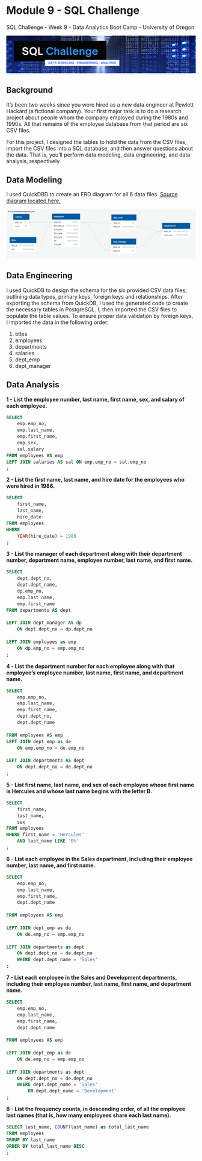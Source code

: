 # Module 9 - SQL Challenge

SQL Challenge - Week 9 - Data Analytics Boot Camp - University of Oregon

![Module 9 - SQL Challenge](images/header_graphic.png)


## Background
It’s been two weeks since you were hired as a new data engineer at Pewlett Hackard (a fictional company). Your first major task is to do a research project about people whom the company employed during the 1980s and 1990s. All that remains of the employee database from that period are six CSV files.

For this project, I designed the tables to hold the data from the CSV files, import the CSV files into a SQL database, and then answer questions about the data. That is, you’ll perform data modeling, data engineering, and data analysis, respectively.


## Data Modeling
I used QuickDBD to create an ERD diagram for all 6 data files.  [Source diagram located here.](https://app.quickdatabasediagrams.com/#/d/OgcunW)


![ERD Diagram](ERD_diagram.png)


## Data Engineering

I used QuickDB to design the schema for the six provided CSV data files, outlining data types, primary keys, foreign keys and relationships. After exporting the schema from QuickDB, I used the generated code to create the necessary tables in PostgreSQL. I, then imported the CSV files to populate the table values. To ensure proper data validation by foreign keys, I imported the data in the following order:
1. titles
2. employees
3. departments
4. salaries
5. dept_emp
6. dept_manager


## Data Analysis

**1 - List the employee number, last name, first name, sex, and salary of each employee.**

```sql
SELECT 
    emp.emp_no,
    emp.last_name,
    emp.first_name,
    emp.sex,
    sal.salary
FROM employees AS emp
LEFT JOIN salaries AS sal ON emp.emp_no = sal.emp_no
;
```



**2 - List the first name, last name, and hire date for the employees who were hired in 1986.**

```sql
SELECT 
    first_name,
	last_name,
	hire_date	
FROM employees
WHERE 
	YEAR(hire_date) = 1986
;
```


**3 - List the manager of each department along with their department number, department name, employee number, last name, and first name.**

```sql
SELECT 
	dept.dept_no,
	dept.dept_name,
	dp.emp_no,
	emp.last_name,
	emp.first_name
FROM departments AS dept

LEFT JOIN dept_manager AS dp
	ON dept.dept_no = dp.dept_no
	
LEFT JOIN employees as emp
	ON dp.emp_no = emp.emp_no
;
```


**4 - List the department number for each employee along with that employee’s employee number, last name, first name, and department name.**

```sql
SELECT 
	emp.emp_no,
	emp.last_name,
	emp.first_name,
	dept.dept_no,
	dept.dept_name
	
FROM employees AS emp
LEFT JOIN dept_emp as de
	ON emp.emp_no = de.emp_no
	
LEFT JOIN departments AS dept
	ON dept.dept_no = de.dept_no
;
```


**5 - List first name, last name, and sex of each employee whose first name is Hercules and whose last name begins with the letter B.**

```sql
SELECT
	first_name,
	last_name,
	sex
FROM employees
WHERE first_name = 'Hercules' 
	AND last_name LIKE 'B%'
;
```


**6 - List each employee in the Sales department, including their employee number, last name, and first name.**

```sql
SELECT 
	emp.emp_no,
	emp.last_name,
	emp.first_name,
	dept.dept_name
	
FROM employees AS emp

LEFT JOIN dept_emp as de
	ON de.emp_no = emp.emp_no
	
LEFT JOIN departments as dept
	ON dept.dept_no = de.dept_no
	WHERE dept.dept_name = 'Sales'
;
```


**7 - List each employee in the Sales and Development departments, including their employee number, last name, first name, and department name.**

```sql
SELECT 
	emp.emp_no,
	emp.last_name,
	emp.first_name,
	dept.dept_name
	
FROM employees AS emp

LEFT JOIN dept_emp as de
	ON de.emp_no = emp.emp_no
	
LEFT JOIN departments as dept
	ON dept.dept_no = de.dept_no
	WHERE dept.dept_name = 'Sales'
		OR dept.dept_name = 'Development'
;
```


**8 - List the frequency counts, in descending order, of all the employee last names (that is, how many employees share each last name).**

```sql
SELECT last_name, COUNT(last_name) as total_last_name
FROM employees
GROUP BY last_name
ORDER BY total_last_name DESC
;
```

